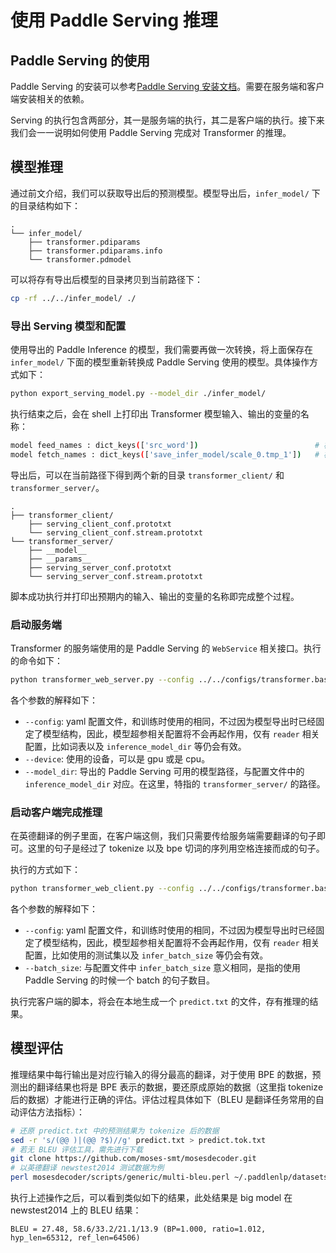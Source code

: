 # 使用 Paddle Serving 推理

## Paddle Serving 的使用

Paddle Serving 的安装可以参考[Paddle Serving 安装文档](https://github.com/PaddlePaddle/Serving#installation)。需要在服务端和客户端安装相关的依赖。

Serving 的执行包含两部分，其一是服务端的执行，其二是客户端的执行。接下来我们会一一说明如何使用 Paddle Serving 完成对 Transformer 的推理。

## 模型推理

通过前文介绍，我们可以获取导出后的预测模型。模型导出后，`infer_model/` 下的目录结构如下：

``` text
.
└── infer_model/
    ├── transformer.pdiparams
    ├── transformer.pdiparams.info
    └── transformer.pdmodel
```

可以将存有导出后模型的目录拷贝到当前路径下：

``` sh
cp -rf ../../infer_model/ ./
```

### 导出 Serving 模型和配置

使用导出的 Paddle Inference 的模型，我们需要再做一次转换，将上面保存在 `infer_model/` 下面的模型重新转换成 Paddle Serving 使用的模型。具体操作方式如下：

``` sh
python export_serving_model.py --model_dir ./infer_model/
```

执行结束之后，会在 shell 上打印出 Transformer 模型输入、输出的变量的名称：

``` sh
model feed_names : dict_keys(['src_word'])                          # 模型输入的变量的名称
model fetch_names : dict_keys(['save_infer_model/scale_0.tmp_1'])   # 模型输出的变量的名称
```

导出后，可以在当前路径下得到两个新的目录 `transformer_client/` 和 `transformer_server/`。

``` text
.
├── transformer_client/
    ├── serving_client_conf.prototxt
    └── serving_client_conf.stream.prototxt
└── transformer_server/
    ├── __model__
    ├── __params__
    ├── serving_server_conf.prototxt
    └── serving_server_conf.stream.prototxt
```

脚本成功执行并打印出预期内的输入、输出的变量的名称即完成整个过程。

### 启动服务端

Transformer 的服务端使用的是 Paddle Serving 的 `WebService` 相关接口。执行的命令如下：

``` sh
python transformer_web_server.py --config ../../configs/transformer.base.yaml --device gpu --model_dir ./transformer_server
```

各个参数的解释如下：
* `--config`: yaml 配置文件，和训练时使用的相同，不过因为模型导出时已经固定了模型结构，因此，模型超参相关配置将不会再起作用，仅有 `reader` 相关配置，比如词表以及 `inference_model_dir` 等仍会有效。
* `--device`: 使用的设备，可以是 gpu 或是 cpu。
* `--model_dir`: 导出的 Paddle Serving 可用的模型路径，与配置文件中的 `inference_model_dir` 对应。在这里，特指的 `transformer_server/` 的路径。

### 启动客户端完成推理

在英德翻译的例子里面，在客户端这侧，我们只需要传给服务端需要翻译的句子即可。这里的句子是经过了 tokenize 以及 bpe 切词的序列用空格连接而成的句子。

执行的方式如下：

``` sh
python transformer_web_client.py --config ../../configs/transformer.base.yaml --batch_size 8
```

各个参数的解释如下：
* `--config`: yaml 配置文件，和训练时使用的相同，不过因为模型导出时已经固定了模型结构，因此，模型超参相关配置将不会再起作用，仅有 `reader` 相关配置，比如使用的测试集以及 `infer_batch_size` 等仍会有效。
* `--batch_size`: 与配置文件中 `infer_batch_size` 意义相同，是指的使用 Paddle Serving 的时候一个 batch 的句子数目。

执行完客户端的脚本，将会在本地生成一个 `predict.txt` 的文件，存有推理的结果。

## 模型评估

推理结果中每行输出是对应行输入的得分最高的翻译，对于使用 BPE 的数据，预测出的翻译结果也将是 BPE 表示的数据，要还原成原始的数据（这里指 tokenize 后的数据）才能进行正确的评估。评估过程具体如下（BLEU 是翻译任务常用的自动评估方法指标）：

``` sh
# 还原 predict.txt 中的预测结果为 tokenize 后的数据
sed -r 's/(@@ )|(@@ ?$)//g' predict.txt > predict.tok.txt
# 若无 BLEU 评估工具，需先进行下载
git clone https://github.com/moses-smt/mosesdecoder.git
# 以英德翻译 newstest2014 测试数据为例
perl mosesdecoder/scripts/generic/multi-bleu.perl ~/.paddlenlp/datasets/WMT14ende/WMT14.en-de/wmt14_ende_data/newstest2014.tok.de < predict.tok.txt
```

执行上述操作之后，可以看到类似如下的结果，此处结果是 big model 在 newstest2014 上的 BLEU 结果：
```
BLEU = 27.48, 58.6/33.2/21.1/13.9 (BP=1.000, ratio=1.012, hyp_len=65312, ref_len=64506)
```
